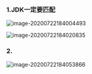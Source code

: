 ### 1.JDK一定要匹配

![image-20200722184004493](../Git图库/image-20200722184004493.png)

![image-20200722184020835](../Git图库/image-20200722184020835.png)



### 2.

![image-20200722184053866](../Git图库/image-20200722184053866.png)

### 